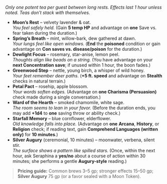 _Only one potent tea per guest between long rests. Effects last 1 hour unless noted. Teas don’t stack with themselves._

- **Moon’s Rest** – velvety lavender & oat.  
    _You feel safely held._ (Gain **5 temp HP** and advantage on **one** Save vs. fear taken during the duration.)
- **Spring’s Breath** – mint, willow-bark, dew gathered at dawn.  
    _Your lungs feel like open windows._ (**End** the **poisoned** condition or gain advantage on **Con saves vs. disease/poison** for the duration.)
- **Dewlight Focus** – rosemary, star-anise, lemon peel.  
    _Thoughts align like beads on a string._ (You have advantage on your **next Concentration save**; if unused within 1 hour, the boon fades.)
- **Greenwood Step** – nettle, young birch, a whisper of wild honey.  
    _Your feet remember deer paths._ (**+5 ft. speed** and advantage on **Stealth** checks in natural terrain.)
- **Petal Pact** – rosehip, apple blossom.  
    _Your words soften edges._ (Advantage on **one Charisma (Persuasion)** check made during a single conversation.)
- **Ward of the Hearth** – smoked chamomile, white sage.  
    _The room seems to lean in your favor._ (Before the duration ends, you may add **+1d4** to **one** saving throw or ability check.)
- **Starfall Memory** – blue cornflower, elderflower.  
    _Old knowledge falls into place._ (Advantage on **one** **Arcana**, **History**, or **Religion** check; if reading text, gain **Comprehend Languages (written only)** for **10 minutes**.)
- **Silver Augury** (ceremonial, 10 minutes) – moonwater, verbena, silent stir.  
    _The surface shows a pattern like spilled stars._ (Once, within the next hour, ask Seraphina a **yes/no** about a course of action within 30 minutes; she performs a gentle **Augury-style** reading.)

> **Pricing guide:** Common brews 3–5 gp; stronger effects 15–50 gp; **Silver Augury** 75 gp (or a favor sealed with a Moon Token).